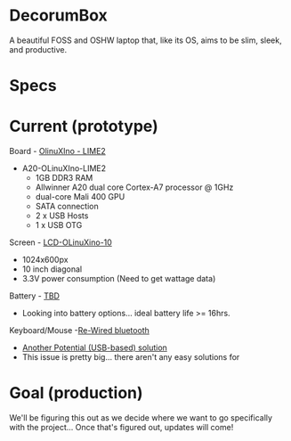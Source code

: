 # DecorumBox

A beautiful FOSS and OSHW laptop that, like its OS, aims to be slim, sleek, and productive.

# Specs

Current (prototype)
===================
Board - [OlinuXIno - LIME2](https://www.olimex.com/Products/OLinuXino/A20/A20-OLinuXIno-LIME2/open-source-hardware)
- A20-OLinuXIno-LIME2
  - 1GB DDR3 RAM
  - Allwinner A20 dual core Cortex-A7 processor @ 1GHz
  - dual-core Mali 400 GPU
  - SATA connection
  - 2 x USB Hosts
  - 1 x USB OTG

Screen - [LCD-OLinuXino-10](https://www.olimex.com/Products/OLinuXino/LCD/LCD-OLinuXino-10/open-source-hardware)
- 1024x600px 
- 10 inch diagonal
- 3.3V power consumption (Need to get wattage data)

Battery - [TBD]()
- Looking into battery options... ideal battery life >= 16hrs.

Keyboard/Mouse -[Re-Wired bluetooth](http://www.aliexpress.com/item/Super-thin-BT8-Bluetooth-V3-0-Wireless-Keyboard-With-Touchpad-for-PC-Cell-Phone-iPhone-iPad/2048771377.html)
- [Another Potential (USB-based) solution](http://www.aliexpress.com/item/ROLL-UP-USB-KEYBOARD-FLEXIBLE-FOLDABLE-WASHABLE-LAPTOP/493023961.html)
- This issue is pretty big... there aren't any easy solutions for 

Goal (production)
=================

We'll be figuring this out as we decide where we want to go specifically with the project... Once that's figured out, updates will come!
